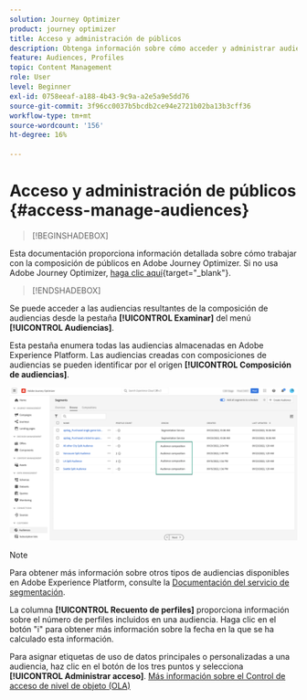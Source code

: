 ```yaml
---
solution: Journey Optimizer
product: journey optimizer
title: Acceso y administración de públicos
description: Obtenga información sobre cómo acceder y administrar audiencias
feature: Audiences, Profiles
topic: Content Management
role: User
level: Beginner
exl-id: 0758eeaf-a188-4b43-9c9a-a2e5a9e5dd76
source-git-commit: 3f96cc0037b5bcdb2ce94e2721b02ba13b3cff36
workflow-type: tm+mt
source-wordcount: '156'
ht-degree: 16%

---
```


# Acceso y administración de públicos {#access-manage-audiences}

>[!BEGINSHADEBOX]

Esta documentación proporciona información detallada sobre cómo trabajar con la composición de públicos en Adobe Journey Optimizer. Si no usa Adobe Journey Optimizer, [haga clic aquí](https://experienceleague.adobe.com/docs/experience-platform/segmentation/ui/audience-composition.html?lang=es){target="_blank"}.

>[!ENDSHADEBOX]

Se puede acceder a las audiencias resultantes de la composición de audiencias desde la pestaña **[!UICONTROL Examinar]** del menú **[!UICONTROL Audiencias]**.

Esta pestaña enumera todas las audiencias almacenadas en Adobe Experience Platform. Las audiencias creadas con composiciones de audiencias se pueden identificar por el origen **[!UICONTROL Composición de audiencias]**.

![](assets/audiences-list.png)

>[!NOTE]
>
>Para obtener más información sobre otros tipos de audiencias disponibles en Adobe Experience Platform, consulte la [Documentación del servicio de segmentación](https://experienceleague.adobe.com/docs/experience-platform/segmentation/ui/overview.html?lang=es).

La columna **[!UICONTROL Recuento de perfiles]** proporciona información sobre el número de perfiles incluidos en una audiencia. Haga clic en el botón &quot;i&quot; para obtener más información sobre la fecha en la que se ha calculado esta información.

Para asignar etiquetas de uso de datos principales o personalizadas a una audiencia, haz clic en el botón de los tres puntos y selecciona **[!UICONTROL Administrar acceso]**. [Más información sobre el Control de acceso de nivel de objeto (OLA)](../administration/object-based-access.md)

<!--
-edit an audience?
-->
